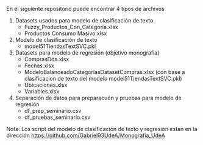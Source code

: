 En el siguiente repositorio puede encontrar 4 tipos de archivos
  1. Datasets usados para modelo de clasificación de texto
       - Fuzzy_Productos_Con_Categoria.xlsx
       - Productos Consumo Masivo.xlsx
  2. Modelo de clasificación de texto
       - model51TiendasTextSVC.pkl
  3. Datasets para modelo de regresión (objetivo monografia)
      - ComprasDda.xlsx
      - Fechas.xlsx
      - ModeloBalanceadoCategoriasDatasetCompras.xlsx (con base a clasificacion de texto del modelo model51TiendasTextSVC.pkl)
      - Ubicaciones.xlsx
      - Variables.xlsx
  4. Separación de datos para preparacuón y pruebas para modelo de regresión
       - df_prep_seminario.csv
       - df_pruebas_seminario.csv

Nota: Los script del modelo de clasificación de texto y regresión estan en la dirección https://github.com/Gabriel93UdeA/Monografia_UdeA

